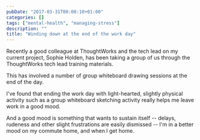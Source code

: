 ```yaml
---
pubDate: "2017-03-31T00:00:10+01:00"
categories: []
tags: ["mental-health", "managing-stress"]
description: ""
title: "Winding down at the end of the work day"
---
```


Recently a good colleague at ThoughtWorks and the tech lead on my current project, Sophie Holden, has been taking a group of us through the ThoughtWorks tech lead training materials.

This has involved a number of group whiteboard drawing sessions at the end of the day.

I've found that ending the work day with light-hearted, slightly physical activity such as a group whiteboard sketching activity really helps me leave work in a good mood.

And a good mood is something that wants to sustain itself -- delays, rudeness and other slight frustrations are easily dismissed -- I'm in a better mood on my commute home, and when I get home.
